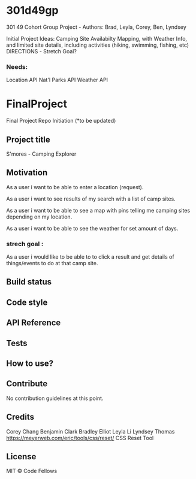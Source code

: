 # 301d49gp
301 49 Cohort Group Project - Authors: Brad, Leyla, Corey, Ben, Lyndsey

Initial Project Ideas:
Camping Site Availabilty Mapping, with Weather Info, and limited site details, including activities (hiking, swimming, fishing, etc)
DIRECTIONS - Stretch Goal? 

### Needs: 
Location API
Nat'l Parks API
Weather API

# FinalProject
Final Project Repo Initiation (*to be updated) 

## Project title
S'mores - Camping Explorer 


## Motivation

As a user i want to be able to enter a location (request).

As a user i want to see results of my search with a list of camp sites.

As a user i want to be able to see a map with pins telling me camping sites depending on my location.

As a user i want to be able to see the weather for set amount of days.

### strech goal :

As a user i would like to be able to to click a result and get details of things/events to do at that camp site.





## Build status


## Code style


## API Reference


## Tests


## How to use?


## Contribute
No contribution guidelines at this point. 

## Credits
Corey Chang
Benjamin Clark
Bradley Elliot 
Leyla Li 
Lyndsey Thomas
https://meyerweb.com/eric/tools/css/reset/ CSS Reset Tool

## License
MIT © Code Fellows

